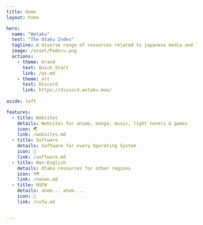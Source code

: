 ```yaml
---
title: Home
layout: home

hero:
  name: "Wotaku"
  text: "The Otaku Index"
  tagline: A diverse range of resources related to japanese media and language
  image: /asset/Padoru.png
  actions:
    - theme: brand
      text: Quick Start
      link: /qs.md
    - theme: alt
      text: Discord
      link: https://discord.wotaku.moe/
      
aside: left

features:
  - title: Websites
    details: Websites for anime, manga, music, light novels & games
    icon: 🌏
    link: /websites.md
  - title: Software
    details: Software for every Operating System
    icon: 💾
    link: /software.md
  - title: Non-English
    details: Otaku resources for other regions
    icon: 🗺️
    link: /nonen.md
  - title: NSFW
    details: ahem... ahem....
    icon: 🔞
    link: /nsfw.md


---
```

